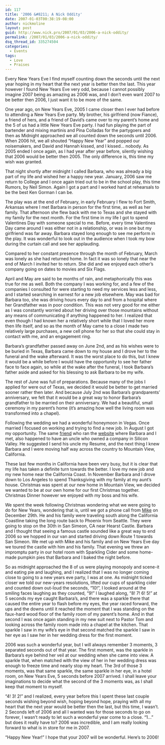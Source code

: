 ```yaml
---
id: 117
title: '2006 &#8211; A Nick Oddity'
date: 2007-01-03T00:38:19-08:00
author: nickmoline
layout: post
guid: http://www.nick.pro/2007/01/03/2006-a-nick-oddity/
permalink: /2007/01/03/2006-a-nick-oddity/
dsq_thread_id: 335274504
categories:
  - Events
tags:
  - Love
  - Praises
---
```

Every New Years Eve I find myself counting down the seconds until the next year hoping in my heart that the next year is better then the last. This year however I found New Years Eve very odd, because I cannot possibly imagine 2007 being as amazing as 2006 was, and I don&#8217;t even want 2007 to be better then 2006, I just want it to be more of the same.

<!--more-->

One year ago, on New Years Eve, 2005 I came closer then I ever had before to attending a New Years Eve party. My brother, his girlfriend (now Fiance), a friend of hers, and a friend of David&#8217;s came over to my parent&#8217;s home and the 5 of us had a little New Years Eve party. I had fun playing the part of bartender and mixing martinis and Pina Colladas for the partygoers and then as Midnight approached we all counted down the seconds until 2006. When 2006 hit, we all shouted &#8220;Happy New Year&#8221; and popped our noisemakers, and David and Hannah kissed, and I kissed&#8230; nobody. As 2005 ended I once again, as I had year after year before, silently wishing that 2006 would be better then 2005. The only difference is, this time my wish was granted.

That night shortly after midnight I called Barbara, who was already a big part of my life and wished her a happy new year. January, 2006 saw me return to College and I once again tried out to be in the school play, this time Rumors, by Neil Simon. Again I got a part and I worked hard at rehearsals to be the best Ken Gorman I can be.

The play was at the end of February, in early February I flew to Fort Smith, Arkansas where I met Barbara in person for the first time, as well as her family. That afternoon she flew back with me to Texas and she stayed with my family for the next month. For the first time in my life I got to spend Valentines Day with someone special to me. Before, every time Valentines Day came around I was either not in a relationship, or was in one but my girlfriend was far away. Barbara stayed long enough to see me perform in the play. It was wonderful to look out in the audience when I took my bow during the curtain call and see her applauding.

Compared to her constant presence through the month of February, March was lonely as she had returned home. In fact it was so lonely that near the end of March I invited her to return. She did and we enjoyed each other&#8217;s company going on dates to movies and Six Flags.

April and May are said to be months of rain, and metaphorically this was true for me as well. Both the company I was working for, and a few of the companies I consulted for were starting to need my services less and less, and I started searching in earnest for a new job elsewhere. May was bad for Barbara too, she was driving hours every day to and from a hospital where her Grandfather was in poor condition. This was not very good for me either as I was constantly worried about her driving over those mountains without any means of communicating if anything happened to her. I realized that even though I had known her a relatively short while that I loved her more then life itself, and so as the month of May came to a close I made two relatively large purchases, a new cell phone for her so that she could stay in contact with me, and an engagement ring.

Barbara&#8217;s grandfather passed away on June 2nd, and as his wishes were to be buried in Texas, Barbara came down to my house and I drove her to the funeral and the wake afterward. It was the worst place to do this, but I knew it would be a while before I would have the opportunity to see her father face to face again, so while at the wake after the funeral, I took Barbara&#8217;s father aside and asked for his blessing to ask Barbara to be my wife.

<amp-img title="Wedding Photo 2" alt="Wedding Photo 2" src="{{ site.baseurl }}/wp-content/uploads/sites/4/2007/01/141_6538339187_7847_n.webp" width="604" height="458" layout="responsive" lightbox>
  <amp-img fallback title="Wedding Photo 2" alt="Wedding Photo 2" src="{{ site.baseurl }}/wp-content/uploads/sites/4/2007/01/141_6538339187_7847_n.jpg" width="604" height="458" layout="responsive" lightbox></amp-img>
</amp-img>

The rest of June was full of preparations. Because many of the jobs I applied for were out of Texas, we decided it would be better to get married sooner rather then later. And because July 2nd was Barbara&#8217;s grandparents&#8217; anniversary, we felt that it would be a great way to honor Barbara&#8217;s grandfather to be married on their anniversary. We had a beautiful, small ceremony in my parent&#8217;s home (it&#8217;s amazing how well the living room was transformed into a chapel).

Following the wedding we had a wonderful honeymoon in Vegas. Once married I focused on working and trying to find a new job. In August I got my opportunity. The same [friend](http://danilo.ariadoss.com/) who ran the [website](http://www.hogwartslive.com/) where Barbara and I met, also happened to have an uncle who owned a company in Silicon Valley. He suggested I send his uncle my Resume, and the next thing I knew Barbara and I were moving half way across the country to Mountain View, California.

These last few months in California have been very busy, but it is clear that my life has taken a definite turn towards the better. I love my new job and my new home near the California Coast. In November Barbara and I drove down to Los Angeles to spend Thanksgiving with my family at my aunt&#8217;s house. Christmas was spent at our new home in Mountain View, we decided we wanted to be at our own home for our first Christmas together. Christmas Dinner however we enjoyed with my boss and his wife.

We spent the week following Christmas wondering what we were going to do for New Years, wondering that is, until we got a phone call from [Mike](http://www.goosite.net/) on December 29th. He and his family were traveling south along the California Coastline taking the long route back to Phoenix from Seattle. They were going to stop on the 30th in San Simeon, CA near Hearst Castle. Barbara and I thought that seeing a famous castle sounded like a great way to end 2006 so we hopped in our van and started driving down Route 1 towards San Simeon. We met up with Mike and his family and on New Years Eve day we toured the castle with him and his family. That evening we threw an impromptu party in our hotel room with Sparkling Cider and some home-made pumpkin pies that Barbara and I baked the night before.

So as midnight approached the 8 of us were playing monopoly and scene-it and eating pie and laughing, and I realized that I was no longer coming close to going to a new years eve party, I was at one. As midnight ticked closer we told our new-years resolutions, lifted our cups of sparkling cider and counted down out-loud the seconds, &#8220;10!&#8221;, I looked around at the smiling faces laughing as they counted, &#8220;9!&#8221; I laughed along, &#8220;8! 7! 6! 5!&#8221; at 5 seconds my eye caught Barbara&#8217;s, and there was a sparkle there that caused the entire year to flash before my eyes, the year raced forward, the ups and the downs until it reached the moment that I was standing on the faux-hard wood floor of the family room of my parent&#8217;s home. And in that second I was once again standing in my new suit next to Pastor Tom and looking across the family room made into a chapel at the kitchen. That sparkle I saw in my wife&#8217;s eye in that second matched the sparkle I saw in her eye as I saw her in her wedding dress for the first moment.

2006 was such a wonderful year, but I will always remember 3 moments, 3 separated seconds out of that year. The first moment, was the sparkle in Barbara&#8217;s eye behind her veil at our wedding when she came into view. A sparkle that, when matched with the view of her in her wedding dress was enough to freeze time and nearly stop my heart. The 3rd of those 3 moments, was that same sparkle, the same sparkle in her eye, in a hotel room, on New Years Eve, 5 seconds before 2007 arrived. I shall leave your imaginations to decide what the second of the 3 moments was, as I shall keep that moment to myself.

&#8220;4! 3! 2!&#8221; and I realized, every year before this I spent these last couple seconds wishing beyond wish, hoping beyond hope, praying with all my heart that the next year would be better then the last, but this time, I wasn&#8217;t. 2 Seconds left of 2006 and all I wanted was for those seconds to go on forever, I wasn&#8217;t ready to let such a wonderful year come to a close. &#8220;1&#8230;&#8221; but does it really have to? 2006 was incredible, and I am really looking forward to what is in store for me in 2007.

&#8220;Happy New Year!&#8221; I hope that your 2007 will be wonderful. Here&#8217;s to 2006!